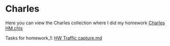 # Charles

Here you can view the Charles collection where I did my homework [Charles HM.chls](Charles%20HM.chls)

Tasks for homework_1: [HW Traffic capture.md](HW%20Traffic%20capture.md)
